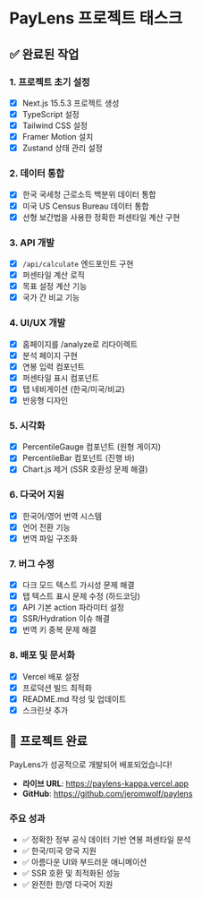 # PayLens 프로젝트 태스크

## ✅ 완료된 작업

### 1. 프로젝트 초기 설정
- [x] Next.js 15.5.3 프로젝트 생성
- [x] TypeScript 설정
- [x] Tailwind CSS 설정
- [x] Framer Motion 설치
- [x] Zustand 상태 관리 설정

### 2. 데이터 통합
- [x] 한국 국세청 근로소득 백분위 데이터 통합
- [x] 미국 US Census Bureau 데이터 통합
- [x] 선형 보간법을 사용한 정확한 퍼센타일 계산 구현

### 3. API 개발
- [x] `/api/calculate` 엔드포인트 구현
- [x] 퍼센타일 계산 로직
- [x] 목표 설정 계산 기능
- [x] 국가 간 비교 기능

### 4. UI/UX 개발
- [x] 홈페이지를 /analyze로 리다이렉트
- [x] 분석 페이지 구현
- [x] 연봉 입력 컴포넌트
- [x] 퍼센타일 표시 컴포넌트
- [x] 탭 네비게이션 (한국/미국/비교)
- [x] 반응형 디자인

### 5. 시각화
- [x] PercentileGauge 컴포넌트 (원형 게이지)
- [x] PercentileBar 컴포넌트 (진행 바)
- [x] Chart.js 제거 (SSR 호환성 문제 해결)

### 6. 다국어 지원
- [x] 한국어/영어 번역 시스템
- [x] 언어 전환 기능
- [x] 번역 파일 구조화

### 7. 버그 수정
- [x] 다크 모드 텍스트 가시성 문제 해결
- [x] 탭 텍스트 표시 문제 수정 (하드코딩)
- [x] API 기본 action 파라미터 설정
- [x] SSR/Hydration 이슈 해결
- [x] 번역 키 중복 문제 해결

### 8. 배포 및 문서화
- [x] Vercel 배포 설정
- [x] 프로덕션 빌드 최적화
- [x] README.md 작성 및 업데이트
- [x] 스크린샷 추가

## 🎉 프로젝트 완료

PayLens가 성공적으로 개발되어 배포되었습니다!

- **라이브 URL**: https://paylens-kappa.vercel.app
- **GitHub**: https://github.com/jeromwolf/paylens

### 주요 성과
- ✅ 정확한 정부 공식 데이터 기반 연봉 퍼센타일 분석
- ✅ 한국/미국 양국 지원
- ✅ 아름다운 UI와 부드러운 애니메이션
- ✅ SSR 호환 및 최적화된 성능
- ✅ 완전한 한/영 다국어 지원